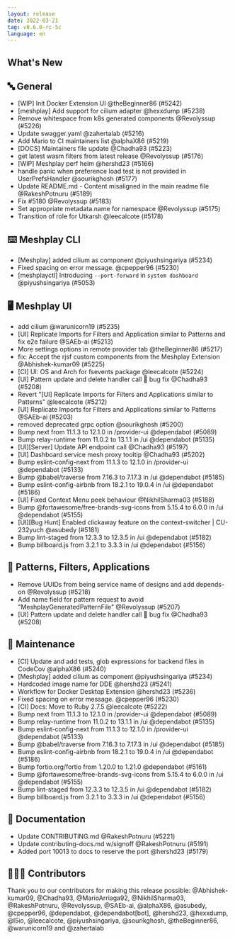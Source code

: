 ```yaml
---
layout: release
date: 2022-03-21
tag: v0.6.0-rc-5c
language: en
---
```


## What's New
## 🔤 General
- [WIP] Init Docker Extension UI @theBeginner86 (#5242)
- [meshplay] Add support for cilium adapter @hexxdump (#5238)
- Remove whitespace from k8s generated components @Revolyssup (#5226)
- Update swagger.yaml @zahertalab (#5216)
- Add Mario to CI maintainers list @alphaX86 (#5219)
- [DOCS] Maintainers file update @Chadha93 (#5223)
- get latest wasm filters from latest release @Revolyssup (#5176)
- [WIP] Meshplay perf helm @hershd23 (#5166)
- handle panic when preference load test is not provided in UserPrefsHandler @sourikghosh (#5177)
- Update README.md - Content misaligned in the main readme file @RakeshPotnuru (#5189)
- Fix #5180 @Revolyssup (#5183)
- Set appropriate metadata.name for namespace @Revolyssup (#5175)
- Transition of role for Utkarsh @leecalcote (#5178)

## ⌨️ Meshplay CLI

- [Meshplay] added cilium as component @piyushsingariya (#5234)
- Fixed spacing on error message. @cpepper96 (#5230)
- [meshplayctl] Introducing `--port-forward` in `system dashboard` @piyushsingariya (#5053)

## 🖥 Meshplay UI

- add cilium @warunicorn19 (#5235)
- [UI] Replicate Imports for Filters and Application similar to Patterns and fix e2e failure @SAEb-ai (#5213)
- More settings options in remote provider tab @theBeginner86 (#5217)
- fix: Accept the rjsf custom components from the Meshplay Extension @Abhishek-kumar09 (#5225)
- [CI] UI: OS and Arch for fsevents package @leecalcote (#5224)
- [UI] Pattern update and delete handler call 🐛 bug fix  @Chadha93 (#5208)
- Revert "[UI] Replicate Imports for Filters and Applications similar to Patterns" @leecalcote (#5212)
- [UI] Replicate Imports for Filters and Applications similar to Patterns @SAEb-ai (#5203)
- removed deprecated grpc option @sourikghosh (#5200)
- Bump next from 11.1.3 to 12.1.0 in /provider-ui @dependabot (#5089)
- Bump relay-runtime from 11.0.2 to 13.1.1 in /ui @dependabot (#5135)
- [UI][Server] Update API endpoint call @Chadha93 (#5197)
- [UI] Dashboard service mesh proxy tooltip  @Chadha93 (#5202)
- Bump eslint-config-next from 11.1.3 to 12.1.0 in /provider-ui @dependabot (#5133)
- Bump @babel/traverse from 7.16.3 to 7.17.3 in /ui @dependabot (#5185)
- Bump eslint-config-airbnb from 18.2.1 to 19.0.4 in /ui @dependabot (#5186)
- [UI] Fixed Context Menu peek behaviour @NikhilSharma03 (#5188)
- Bump @fortawesome/free-brands-svg-icons from 5.15.4 to 6.0.0 in /ui @dependabot (#5155)
- [UI][Bug Hunt] Enabled clickaway feature on the context-switcher | CU-232yuch @asubedy (#5181)
- Bump lint-staged from 12.3.3 to 12.3.5 in /ui @dependabot (#5182)
- Bump billboard.js from 3.2.1 to 3.3.3 in /ui @dependabot (#5156)

## 🔋 Patterns, Filters, Applications

- Remove UUIDs from being service name of designs and add depends-on @Revolyssup (#5218)
- Add name field for pattern request to avoid "MeshplayGeneratedPatternFile" @Revolyssup (#5207)
- [UI] Pattern update and delete handler call 🐛 bug fix  @Chadha93 (#5208)

## 🧰 Maintenance

- [CI] Update and add tests, glob expressions for backend files in CodeCov @alphaX86 (#5240)
- [Meshplay] added cilium as component @piyushsingariya (#5234)
- Hardcoded image name for DDE @hershd23 (#5241)
- Workflow for Docker Desktop Extension @hershd23 (#5236)
- Fixed spacing on error message. @cpepper96 (#5230)
- [CI] Docs: Move to Ruby 2.7.5 @leecalcote (#5222)
- Bump next from 11.1.3 to 12.1.0 in /provider-ui @dependabot (#5089)
- Bump relay-runtime from 11.0.2 to 13.1.1 in /ui @dependabot (#5135)
- Bump eslint-config-next from 11.1.3 to 12.1.0 in /provider-ui @dependabot (#5133)
- Bump @babel/traverse from 7.16.3 to 7.17.3 in /ui @dependabot (#5185)
- Bump eslint-config-airbnb from 18.2.1 to 19.0.4 in /ui @dependabot (#5186)
- Bump fortio.org/fortio from 1.20.0 to 1.21.0 @dependabot (#5161)
- Bump @fortawesome/free-brands-svg-icons from 5.15.4 to 6.0.0 in /ui @dependabot (#5155)
- Bump lint-staged from 12.3.3 to 12.3.5 in /ui @dependabot (#5182)
- Bump billboard.js from 3.2.1 to 3.3.3 in /ui @dependabot (#5156)

## 📖 Documentation

- Update CONTRIBUTING.md @RakeshPotnuru (#5221)
- Update contributing-docs.md w/signoff @RakeshPotnuru (#5191)
- Added port 10013 to docs to reserve the port @hershd23 (#5179)

## 👨🏽‍💻 Contributors

Thank you to our contributors for making this release possible:
@Abhishek-kumar09, @Chadha93, @MarioArriaga92, @NikhilSharma03, @RakeshPotnuru, @Revolyssup, @SAEb-ai, @alphaX86, @asubedy, @cpepper96, @dependabot, @dependabot[bot], @hershd23, @hexxdump, @l5io, @leecalcote, @piyushsingariya, @sourikghosh, @theBeginner86, @warunicorn19 and @zahertalab
